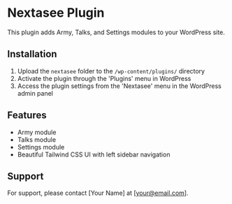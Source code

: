 # Nextasee Plugin

This plugin adds Army, Talks, and Settings modules to your WordPress site.

## Installation

1. Upload the `nextasee` folder to the `/wp-content/plugins/` directory
2. Activate the plugin through the 'Plugins' menu in WordPress
3. Access the plugin settings from the 'Nextasee' menu in the WordPress admin panel

## Features

- Army module
- Talks module
- Settings module
- Beautiful Tailwind CSS UI with left sidebar navigation

## Support

For support, please contact [Your Name] at [your@email.com].